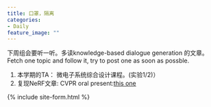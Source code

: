 ```yaml
---
title: 口罩，隔离
categories:
- Daily
feature_image: ""
---
```


下周组会要听一听。多读knowledge-based dialogue generation 的文章。Fetch one topic and follow it, try to post one as soon as possble.
<!-- more -->
1. 本学期的TA： 微电子系统综合设计课程。(实验1/2)）
2. 复现NeRF文章: CVPR oral present:[this one](https://bmild.github.io/rawnerf/)

{% include site-form.html %}


